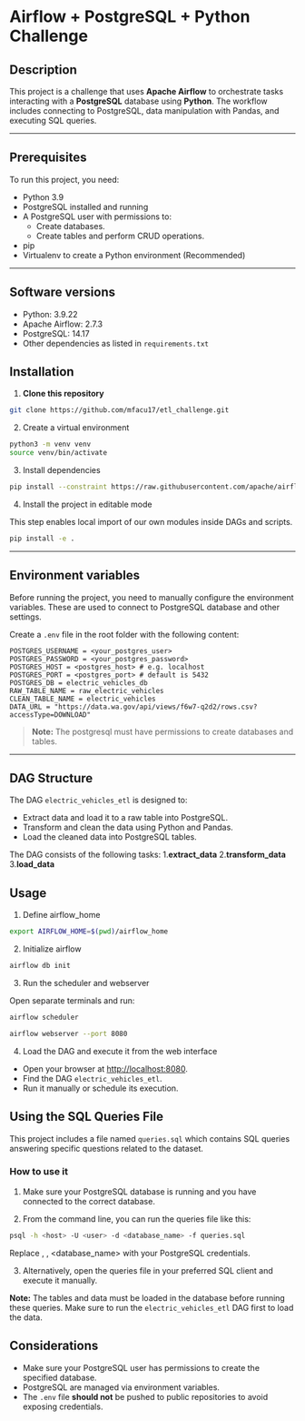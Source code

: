 # Airflow + PostgreSQL + Python Challenge

## Description

This project is a challenge that uses **Apache Airflow** to orchestrate tasks interacting with a **PostgreSQL** database using **Python**. The workflow includes connecting to PostgreSQL, data manipulation with Pandas, and executing SQL queries.

---

## Prerequisites

To run this project, you need:

- Python 3.9
- PostgreSQL installed and running
- A PostgreSQL user with permissions to:
    - Create databases.
    - Create tables and perform CRUD operations.
- pip
- Virtualenv to create a Python environment (Recommended)

---

## Software versions

- Python: 3.9.22
- Apache Airflow: 2.7.3
- PostgreSQL: 14.17
- Other dependencies as listed in `requirements.txt`

## Installation


1. **Clone this repository**
```bash
git clone https://github.com/mfacu17/etl_challenge.git
```
2. Create a virtual environment
```bash
python3 -m venv venv
source venv/bin/activate
```

3. Install dependencies
```bash
pip install --constraint https://raw.githubusercontent.com/apache/airflow/constraints-2.7.3/constraints-3.9.txt -r requirements.txt

```

4. Install the project in editable mode

This step enables local import of our own modules inside DAGs and scripts.
```bash
pip install -e .
```


---

## Environment variables

Before running the project, you need to manually configure the environment variables. These are used to connect to PostgreSQL database and other settings.

Create a `.env` file in the root folder with the following content:

```env
POSTGRES_USERNAME = <your_postgres_user>
POSTGRES_PASSWORD = <your_postgres_password>
POSTGRES_HOST = <postgres_host> # e.g. localhost
POSTGRES_PORT = <postgres_port> # default is 5432
POSTGRES_DB = electric_vehicles_db
RAW_TABLE_NAME = raw_electric_vehicles
CLEAN_TABLE_NAME = electric_vehicles
DATA_URL = "https://data.wa.gov/api/views/f6w7-q2d2/rows.csv?accessType=DOWNLOAD"
```

> **Note:** The postgresql must have permissions to create databases and tables.

---

## DAG Structure

The DAG `electric_vehicles_etl` is designed to:

- Extract data and load it to a raw table into PostgreSQL.
- Transform and clean the data using Python and Pandas.
- Load the cleaned data into PostgreSQL tables.

The DAG consists of the following tasks:
1.**extract_data**
2.**transform_data**
3.**load_data**


## Usage

1. Define airflow_home
```bash
export AIRFLOW_HOME=$(pwd)/airflow_home
```

2. Initialize airflow
```bash
airflow db init
```

3. Run the scheduler and webserver

Open separate terminals and run:

```bash
airflow scheduler
```

```bash
airflow webserver --port 8080
```

4. Load the DAG and execute it from the web interface

- Open your browser at [http://localhost:8080](http://localhost:8080).
- Find the DAG `electric_vehicles_etl`.
- Run it manually or schedule its execution.

## Using the SQL Queries File

This project includes a file named `queries.sql` which contains SQL queries answering specific questions related to the dataset.

### How to use it

1. Make sure your PostgreSQL database is running and you have connected to the correct database.

2. From the command line, you can run the queries file like this:
```bash
psql -h <host> -U <user> -d <database_name> -f queries.sql
```

Replace <host>, <user>, <database_name> with your PostgreSQL credentials.

3. Alternatively, open the queries file in your preferred SQL client and execute it manually.

**Note:** The tables and data must be loaded in the database before running these queries. Make sure to run the `electric_vehicles_etl` DAG first to load the data.


## Considerations

- Make sure your PostgreSQL user has permissions to create the specified database.
- PostgreSQL are managed via environment variables.
- The `.env` file **should not** be pushed to public repositories to avoid exposing credentials.
